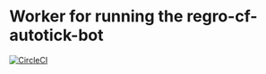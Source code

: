 # Worker for running the regro-cf-autotick-bot 

[![CircleCI](https://circleci.com/gh/regro/circle_worker.svg?style=svg)](https://circleci.com/gh/regro/circle_worker)
